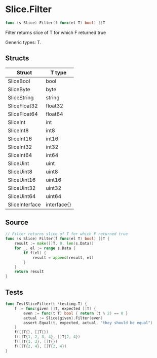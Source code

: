 # Slice.Filter

```go
func (s Slice) Filter(f func(el T) bool) []T
```

Filter returns slice of T for which F returned true

Generic types: T.

## Structs

| Struct | T type |
| ------ | ------ |
| SliceBool | bool |
| SliceByte | byte |
| SliceString | string |
| SliceFloat32 | float32 |
| SliceFloat64 | float64 |
| SliceInt | int |
| SliceInt8 | int8 |
| SliceInt16 | int16 |
| SliceInt32 | int32 |
| SliceInt64 | int64 |
| SliceUint | uint |
| SliceUint8 | uint8 |
| SliceUint16 | uint16 |
| SliceUint32 | uint32 |
| SliceUint64 | uint64 |
| SliceInterface | interface{} |

## Source

```go
// Filter returns slice of T for which F returned true
func (s Slice) Filter(f func(el T) bool) []T {
	result := make([]T, 0, len(s.Data))
	for _, el := range s.Data {
		if f(el) {
			result = append(result, el)
		}
	}
	return result
}
```

## Tests

```go
func TestSliceFilter(t *testing.T) {
	f := func(given []T, expected []T) {
		even := func(t T) bool { return (t % 2) == 0 }
		actual := Slice{given}.Filter(even)
		assert.Equal(t, expected, actual, "they should be equal")
	}
	f([]T{}, []T{})
	f([]T{1, 2, 3, 4}, []T{2, 4})
	f([]T{1, 3}, []T{})
	f([]T{2, 4}, []T{2, 4})
}
```